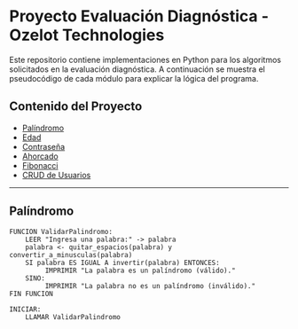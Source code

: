 # Proyecto Evaluación Diagnóstica - Ozelot Technologies

Este repositorio contiene implementaciones en Python para los algoritmos solicitados en la evaluación diagnóstica. A continuación se muestra el pseudocódigo de cada módulo para explicar la lógica del programa.

## Contenido del Proyecto

- [Palíndromo](#palíndromo)
- [Edad](#edad)
- [Contraseña](#contraseña)
- [Ahorcado](#ahorcado)
- [Fibonacci](#fibonacci)
- [CRUD de Usuarios](#crud-de-usuarios)

---

## Palíndromo

```plaintext
FUNCION ValidarPalindromo:
    LEER "Ingresa una palabra:" -> palabra
    palabra <- quitar_espacios(palabra) y convertir_a_minusculas(palabra)
    SI palabra ES IGUAL A invertir(palabra) ENTONCES:
         IMPRIMIR "La palabra es un palíndromo (válido)."
    SINO:
         IMPRIMIR "La palabra no es un palíndromo (inválido)."
FIN FUNCION

INICIAR:
    LLAMAR ValidarPalindromo

